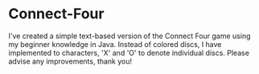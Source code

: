 # Connect-Four
I've created a simple text-based version of the Connect Four game using my beginner knowledge in Java. Instead of colored discs, I have implemented to characters, 'X' and 'O' to denote individual discs. Please advise any improvements, thank you!
